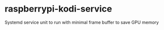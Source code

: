 # raspberrypi-kodi-service
Systemd service unit to run with minimal frame buffer to save GPU memory
